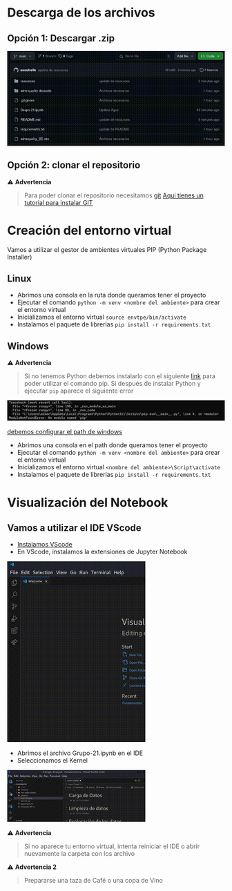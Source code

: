 # Descarga de los archivos
## Opción 1: Descargar .zip
![Demostración de la descarga](resources/output.gif)
## Opción 2: clonar el repositorio
⚠️ **Advertencia**
> Para poder clonar el repositorio necesitamos [git](https://git-scm.com/)
[Aqui tienes un tutorial para instalar GIT](https://www.youtube.com/watch?v=jdXKwLNUfmg)
# Creación del entorno virtual
Vamos a utilizar el gestor de ambientes virtuales PIP (Python Package Installer)
## Linux
- Abrimos una consola en la ruta donde queramos tener el proyecto
- Ejecutar el comando `python -m venv <nombre del ambiente>` para crear el entorno virtual
- Inicializamos el entorno virtual `source envtpe/bin/activate`
- Instalamos el paquete de librerías `pip install -r requirements.txt`
## Windows
⚠️ **Advertencia**
> Si no tenemos Python debemos instalarlo con el siguiente [link](https://www.python.org/downloads/) para poder utilizar
el comando pip.
> Si después de instalar Python y ejecutar `pip` aparece el siguiente error

![](resources/readmetutorial.png) 

[debemos configurar el path de windows](https://www.youtube.com/watch?v=B08TNPt7a-M)

- Abrimos una consola en el path donde queramos tener el proyecto
- Ejecutar el comando `python -m venv <nombre del ambiente>` para crear el entorno virtual
- Inicializamos el entorno virtual `<nombre del ambiente>\Script\activate`
- Instalamos el paquete de librerías `pip install -r requirements.txt`

# Visualización del Notebook
## Vamos a utilizar el IDE VScode
- [Instalamos VScode](https://www.youtube.com/watch?v=X_Z7d04x9-E)
- En VScode, instalamos la extensiones de Jupyter Notebook

 ![Demostración de la instalación](resources/output3.gif)
- Abrimos el archivo Grupo-21.ipynb en el IDE
- Seleccionamos el Kernel

![Demostración de selección de kernel](resources/output2.gif)

⚠️ **Advertencia**
> Si no aparece tu entorno virtual, intenta reiniciar el IDE o abrir nuevamente la carpeta con los archivo

⚠️ **Advertencia 2**
> Prepararse una taza de Café o una copa de Vino